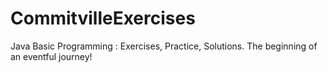 # CommitvilleExercises
 Java Basic Programming : Exercises, Practice, Solutions.
The beginning of an eventful journey!
